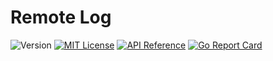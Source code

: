 # Remote Log

![Version](https://img.shields.io/github/tag/status-im/remote-log.svg)
[![MIT License](https://img.shields.io/badge/license-MIT-blue.svg)](LICENSE)
[![API Reference](
https://camo.githubusercontent.com/915b7be44ada53c290eb157634330494ebe3e30a/68747470733a2f2f676f646f632e6f72672f6769746875622e636f6d2f676f6c616e672f6764646f3f7374617475732e737667
)](https://godoc.org/github.com/status-im/remote-log) [![Go Report Card](https://goreportcard.com/badge/github.com/status-im/remote-log)](https://goreportcard.com/report/github.com/status-im/remote-log)

